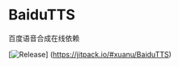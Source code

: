 # BaiduTTS
百度语音合成在线依赖

[![Release](https://jitpack.io/v/User/Repo.svg)]
(https://jitpack.io/#xuanu/BaiduTTS)
